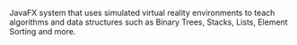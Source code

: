 JavaFX system that uses simulated virtual reality environments to teach algorithms and data structures such as Binary Trees, Stacks, Lists, Element Sorting and more.